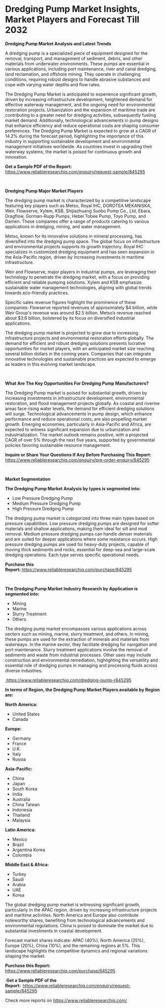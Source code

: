 <p><h1>Dredging Pump Market Insights, Market Players and Forecast Till 2032</h1></p><p><strong>Dredging Pump Market Analysis and Latest Trends</strong></p>
<p><p>A dredging pump is a specialized piece of equipment designed for the removal, transport, and management of sediment, debris, and other materials from underwater environments. These pumps are essential in various applications, including port maintenance, river and canal dredging, land reclamation, and offshore mining. They operate in challenging conditions, requiring robust designs to handle abrasive substances and cope with varying water depths and flow rates.</p><p>The Dredging Pump Market is anticipated to experience significant growth, driven by increasing infrastructure development, heightened demand for effective waterway management, and the ongoing need for environmental restoration projects. Urbanization and the expansion of maritime trade are contributing to a greater need for dredging activities, subsequently fueling market demand. Additionally, technological advancements in pump designs that enhance efficiency and reduce operational costs are shaping consumer preferences. The Dredging Pump Market is expected to grow at a CAGR of 14.2% during the forecast period, highlighting the importance of this industry in supporting sustainable development and environmental management initiatives worldwide. As countries invest in upgrading their waterway systems, the market is poised for continuous growth and innovation.</p></p>
<p><strong>Get a Sample PDF of the Report:&nbsp;</strong> <a href="https://www.reliableresearchiq.com/enquiry/request-sample/845295?utm_campaign=1743&utm_medium=2&utm_source=Github&utm_content=ia&utm_term=17022025&utm_id=dredging-pump">https://www.reliableresearchiq.com/enquiry/request-sample/845295</a></p>
<p>&nbsp;</p>
<p><strong>Dredging Pump Major Market Players</strong></p>
<p><p>The dredging pump market is characterized by a competitive landscape featuring key players such as Metso, Royal IHC, DOROTEA MEKANISKA, Weir, Flowserve, Xylem, KSB, Shijiazhuang Sunbo Pump Co., Ltd, Ebara, Dragflow, Gorman-Rupp Pumps, Hebei Tobee Pump, Toyo Pump, and Damen. These companies offer a range of products catering to various applications in dredging, mining, and water management.</p><p>Metso, known for its innovative solutions in mineral processing, has diversified into the dredging pump space. The global focus on infrastructure and environmental projects supports its growth trajectory. Royal IHC specializes in customized dredging equipment and has seen expansion in the Asia-Pacific region, driven by increasing investments in maritime infrastructure.</p><p>Weir and Flowserve, major players in industrial pumps, are leveraging their technology to penetrate the dredging market, with a focus on providing efficient and reliable pumping solutions. Xylem and KSB emphasize sustainable water management technologies, aligning with global trends towards eco-friendly practices.</p><p>Specific sales revenue figures highlight the prominence of these companies: Flowserve reported revenues of approximately $4 billion, while Weir Group's revenue was around $2.5 billion. Metso’s revenue reached about $3.6 billion, bolstered by its focus on diversified industrial applications.</p><p>The dredging pump market is projected to grow due to increasing infrastructure projects and environmental restoration efforts globally. The demand for efficient and robust dredging solutions presents lucrative opportunities for market players, with an anticipated market size reaching several billion dollars in the coming years. Companies that can integrate innovative technologies and sustainable practices are expected to emerge as leaders in this evolving market landscape.</p></p>
<p>&nbsp;</p>
<p><strong>What Are The Key Opportunities For Dredging Pump Manufacturers?</strong></p>
<p><p>The Dredging Pump market is poised for substantial growth, driven by increasing investments in infrastructure development, environmental restoration, and flood management projects globally. As coastal and riverine areas face rising water levels, the demand for efficient dredging solutions will surge. Technological advancements in pump design, which enhance performance and reduce operational costs, are also propelling market growth. Emerging economies, particularly in Asia-Pacific and Africa, are expected to witness significant expansion due to urbanization and industrialization. The market outlook remains positive, with a projected CAGR of over 5% through the next five years, supported by governmental policies favoring sustainable resource management.</p></p>
<p><strong>Inquire or Share Your Questions If Any Before Purchasing This Report:</strong> <a href="https://www.reliableresearchiq.com/enquiry/pre-order-enquiry/845295?utm_campaign=1743&utm_medium=2&utm_source=Github&utm_content=ia&utm_term=17022025&utm_id=dredging-pump">https://www.reliableresearchiq.com/enquiry/pre-order-enquiry/845295</a></p>
<p>&nbsp;</p>
<p><strong>Market Segmentation</strong></p>
<p><strong>The Dredging Pump Market Analysis by types is segmented into:</strong></p>
<p><ul><li>Low Pressure Dredging Pump</li><li>Medium Pressure Dredging Pump</li><li>High Pressure Dredging Pump</li></ul></p>
<p><p>The dredging pump market is categorized into three main types based on pressure capabilities. Low pressure dredging pumps are designed for softer materials and shallow applications, making them ideal for silt and mud removal. Medium pressure dredging pumps can handle denser materials and are suited for deeper applications where some resistance occurs. High pressure dredging pumps are used for heavy-duty projects, capable of moving thick sediments and rocks, essential for deep-sea and large-scale dredging operations. Each type serves specific operational needs.</p></p>
<p><strong>Purchase this Report:&nbsp;</strong><a href="https://www.reliableresearchiq.com/purchase/845295?utm_campaign=1743&utm_medium=2&utm_source=Github&utm_content=ia&utm_term=17022025&utm_id=dredging-pump">https://www.reliableresearchiq.com/purchase/845295</a></p>
<p>&nbsp;</p>
<p><strong>The Dredging Pump Market Industry Research by Application is segmented into:</strong></p>
<p><ul><li>Mining</li><li>Marine</li><li>Slurry Treatment</li><li>Others</li></ul></p>
<p><p>The dredging pump market encompasses various applications across sectors such as mining, marine, slurry treatment, and others. In mining, these pumps are used for the extraction of minerals and materials from waterways. In the marine sector, they facilitate dredging for navigation and port maintenance. Slurry treatment applications involve the removal of sediments and waste from industrial processes. Other uses may include construction and environmental remediation, highlighting the versatility and essential role of dredging pumps in managing and processing fluids across diverse industries.</p></p>
<p><a href="https://www.reliableresearchiq.com/dredging-pump-r845295?utm_campaign=1743&utm_medium=2&utm_source=Github&utm_content=ia&utm_term=17022025&utm_id=dredging-pump">&nbsp;https://www.reliableresearchiq.com/dredging-pump-r845295</a></p>
<p><strong>In terms of Region, the Dredging Pump Market Players available by Region are:</strong></p>
<p>
    <p> <strong> North America: </strong>
        <ul>
            <li>United States</li>
            <li>Canada</li>
        </ul>
        </p> 
    <p> <strong> Europe: </strong>
        <ul>
            <li>Germany</li>
            <li>France</li>
            <li>U.K.</li>
            <li>Italy</li>
            <li>Russia</li>
        </ul>
        </p> 
    <p> <strong> Asia-Pacific: </strong>
        <ul>
            <li>China</li>
            <li>Japan</li>
            <li>South Korea</li>
            <li>India</li>
            <li>Australia</li>
            <li>China Taiwan</li>
            <li>Indonesia</li>
            <li>Thailand</li>
            <li>Malaysia</li>
        </ul>
        </p> 
    <p> <strong> Latin America: </strong>
        <ul>
            <li>Mexico</li>
            <li>Brazil</li>
            <li>Argentina Korea</li>
            <li>Colombia</li>
        </ul>
        </p> 
    <p> <strong> Middle East & Africa: </strong>
        <ul>
            <li>Turkey</li>
            <li>Saudi</li>
            <li>Arabia</li>
            <li>UAE</li>
            <li>Korea</li>
        </ul>
    </p>
    </p>
<p><p>The global dredging pump market is witnessing significant growth, particularly in the APAC region, driven by increasing infrastructure projects and maritime activities. North America and Europe also contribute noteworthy shares, benefiting from technological advancements and environmental regulations. China is poised to dominate the market due to substantial investments in coastal development. </p><p>Forecast market shares indicate: APAC (40%), North America (25%), Europe (20%), China (10%), and the remaining regions at 5%. This landscape highlights the competitive dynamics and regional variations shaping the market.</p></p>
<p><strong>Purchase this Report: </strong><a href="https://www.reliableresearchiq.com/purchase/845295?utm_campaign=1743&utm_medium=2&utm_source=Github&utm_content=ia&utm_term=17022025&utm_id=dredging-pump">https://www.reliableresearchiq.com/purchase/845295</a></p>
<p>&nbsp;<strong>Get a Sample PDF of the Report:&nbsp;&nbsp;</strong><a href="https://www.reliableresearchiq.com/enquiry/request-sample/845295?utm_campaign=1743&utm_medium=2&utm_source=Github&utm_content=ia&utm_term=17022025&utm_id=dredging-pump">https://www.reliableresearchiq.com/enquiry/request-sample/845295</a></p>
<p><strong></strong></p>
<p>Check more reports on <a href="https://www.reliableresearchiq.com/?utm_campaign=1743&utm_medium=2&utm_source=Github&utm_content=ia&utm_term=17022025&utm_id=dredging-pump">https://www.reliableresearchiq.com/</a></p>